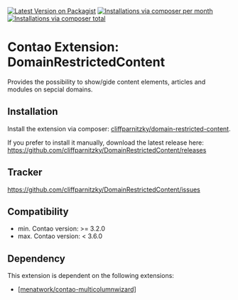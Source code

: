 [![Latest Version on Packagist](http://img.shields.io/packagist/v/cliffparnitzky/domain-restricted-content.svg?style=flat)](https://packagist.org/packages/cliffparnitzky/domain-restricted-content)
[![Installations via composer per month](http://img.shields.io/packagist/dm/cliffparnitzky/domain-restricted-content.svg?style=flat)](https://packagist.org/packages/cliffparnitzky/domain-restricted-content)
[![Installations via composer total](http://img.shields.io/packagist/dt/cliffparnitzky/domain-restricted-content.svg?style=flat)](https://packagist.org/packages/cliffparnitzky/domain-restricted-content)

Contao Extension: DomainRestrictedContent
=========================================

Provides the possibility to show/gide content elements, articles and modules on sepcial domains.


Installation
------------

Install the extension via composer: [cliffparnitzky/domain-restricted-content](https://packagist.org/packages/cliffparnitzky/domain-restricted-content).

If you prefer to install it manually, download the latest release here: https://github.com/cliffparnitzky/DomainRestrictedContent/releases


Tracker
-------

https://github.com/cliffparnitzky/DomainRestrictedContent/issues


Compatibility
-------------

- min. Contao version: >= 3.2.0
- max. Contao version: <  3.6.0


Dependency
----------

This extension is dependent on the following extensions:

- [[menatwork/contao-multicolumnwizard]](https://packagist.org/packages/menatwork/contao-multicolumnwizard)